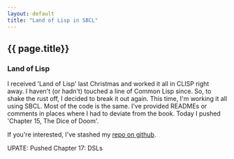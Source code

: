 ```yaml
---
layout: default
title: "Land of Lisp in SBCL"
---
```


{{ page.title}}
-------------

### Land of Lisp

I received 'Land of Lisp' last Christmas and worked it all in CLISP
right away. I haven't (or hadn't) touched a line of Common Lisp since.
So, to shake the rust off, I decided to break it out again.  This
time, I'm working it all using SBCL.  Most of the code is the same.
I've provided READMEs or comments in places where I had to deviate
from the book.  Today I pushed 'Chapter 15, The Dice of Doom'.

If you're interested, I've stashed my [repo on
github](https://github.com/kofno/land-of-lisp).

UPATE: Pushed Chapter 17: DSLs

